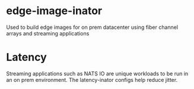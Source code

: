 # edge-image-inator
Used to build edge images for on prem datacenter using fiber channel arrays and streaming applications

# Latency
Streaming applications such as NATS IO are unique workloads to be run in an on prem environment. The latency-inator configs help reduce jitter. 
